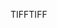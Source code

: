 <span data-ttu-id="1183a-101">TIFF</span><span class="sxs-lookup"><span data-stu-id="1183a-101">TIFF</span></span>